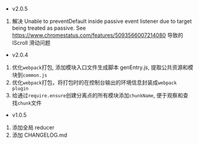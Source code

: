 - v2.0.5

1.  解决 Unable to preventDefault inside passive event listener due to target being treated as passive. See https://www.chromestatus.com/features/5093566007214080
    导致的 IScroll 滑动问题

- v2.0.4

1.  优化`webpack`打包, 添加模块入口文件生成脚本 genEntry.js, 提取公共资源和模块到`common.js`
2.  优化`webpack`打包，将打包时的在控制台输出的环境信息封装成`webpack plugin`
3.  给通过`require.ensure`创建分离点的所有模块添加`chunkName`, 便于观察和查找`chunk`文件

- v1.0.5

1. 添加全局 reducer
2. 添加 CHANGELOG.md
